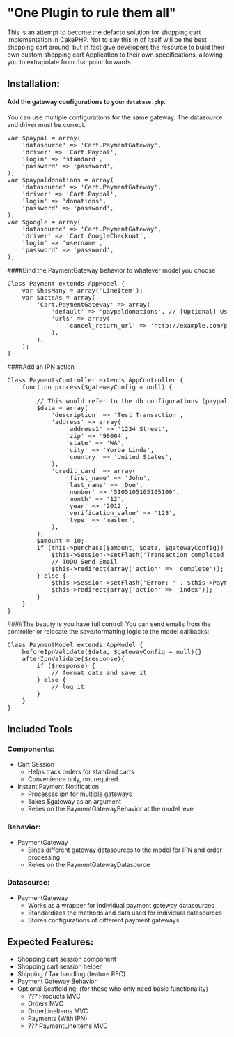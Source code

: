 # "One Plugin to rule them all"

This is an attempt to become the defacto solution for shopping cart 
implementation in CakePHP. Not to say this in of itself will be the 
best shopping cart around, but in fact give developers the resource
to build their own custom shopping cart Application to their own
specifications, allowing you to extrapolate from that point forwards.

 
## Installation:

#### Add the gateway configurations to your <code>database.php</code>. 
You can use multiple configurations for the same gateway. The datasource and driver must be correct.
<pre>
var $paypal = array(        
	'datasource' => 'Cart.PaymentGateway',
	'driver' => 'Cart.Paypal',
	'login' => 'standard',        
	'password' => 'password',    
);
var $paypaldonations = array(        
	'datasource' => 'Cart.PaymentGateway',
	'driver' => 'Cart.Paypal',
	'login' => 'donations',        
	'password' => 'password',    
);
var $google = array(        
	'datasource' => 'Cart.PaymentGateway',
	'driver' => 'Cart.GoogleCheckout',
	'login' => 'username',        
	'password' => 'password',    
);
</pre>

####Bind the PaymentGateway behavior to whatever model you choose
<pre>
Class Payment extends AppModel {
	var $hasMany = array('LineItem');
	var $actsAs = array(
		'Cart.PaymentGateway' => array(
			'default' => 'paypaldonations', // [Optional] Useful if you only need 1 gateway
			'urls' => array(
				'cancel_return_url' => 'http://example.com/payments/cancel',
			),
		),
	);
}
</pre>

####Add an IPN action
<pre>
Class PaymentsController extends AppController {
	function process($gatewayConfig = null) {
		
		// This would refer to the db configurations (paypal, paypalDonations, google, etc)
		$data = array(
			'description' => 'Test Transaction',
			'address' => array(
				'address1' => '1234 Street',
				'zip' => '98004',
				'state' => 'WA',
				'city' => 'Yorba Linda',
				'country' => 'United States',
			),
			'credit_card' => array(
				'first_name' => 'John',
				'last_name' => 'Doe',
				'number' => '5105105105105100',
				'month' => '12',
				'year' => '2012',
				'verification_value' => '123',
				'type' => 'master',
			),
		);
		$amount = 10;
		if (this->purchase($amount, $data, $gatewayConfig)) {
			$this->Session->setFlash('Transaction completed successfully!');
			// TODO Send Email
			$this->redirect(array('action' => 'complete'));
		} else {
			$this->Session->setFlash('Error: ' . $this->Payment->error . '. Please try again.');
			$this->redirect(array('action' => 'index'));
		}
	}
}
</pre>

####The beauty is you have full control! 
You can send emails from the controller or relocate the save/formatting logic to the model callbacks:
<pre>
Class PaymentModel extends AppModel {
	beforeIpnValidate($data, $gatewayConfig = null){}
	afterIpnValidate($response){
		if ($response) {
			// format data and save it
		} else {
			// log it
		}
	}
}
</pre>

## Included Tools

### Components:
 - Cart Session
	- Helps track orders for standard carts
	- Convenience only, not required
 - Instant Payment Notification
	- Processes ipn for multiple gateways
	- Takes $gateway as an argument
	- Relies on the PaymentGatewayBehavior at the model level
	
### Behavior:
 - PaymentGateway
	- Binds different gateway datasources to the model for IPN and order processing
	- Relies on the PaymentGatewayDatasource
	
### Datasource:
 - PaymentGateway
	- Works as a wrapper for individual payment gateway datasources
	- Standardizes the methods and data used for individual datasources
	- Stores configurations of different payment gateways

## Expected Features:
 - Shopping cart session component
 - Shopping cart session helper
 - Shipping / Tax handling (feature RFC)
 - Payment Gateway Behavior
 - Optional Scaffolding: (for those who only need basic functionality)
	- ??? Products MVC
	- Orders MVC
	- OrderLineItems MVC
	- Payments (With IPN)
	- ??? PaymentLineItems MVC
